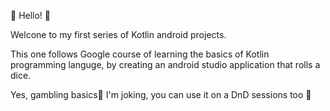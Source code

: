 👋 Hello! 👋

Welcone to my first series of Kotlin android projects.

This one follows Google course of learning the basics of Kotlin programming languge,
by creating an android studio application that rolls a dice. 

Yes, gambling basics🤑
I'm joking, you can use it on a DnD sessions too 🧙

